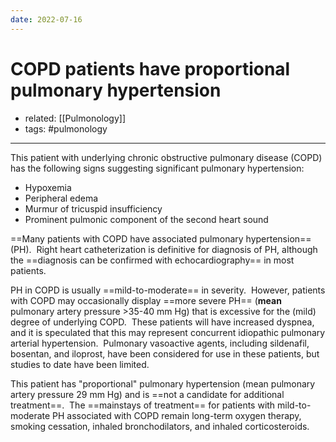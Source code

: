 ```yaml
---
date: 2022-07-16
---
```


# COPD patients have proportional pulmonary hypertension

- related: [[Pulmonology]]
- tags: #pulmonology
---

This patient with underlying chronic obstructive pulmonary disease (COPD) has the following signs suggesting significant pulmonary hypertension:

- Hypoxemia
- Peripheral edema
- Murmur of tricuspid insufficiency
- Prominent pulmonic component of the second heart sound

==Many patients with COPD have associated pulmonary hypertension== (PH).  Right heart catheterization is definitive for diagnosis of PH, although the ==diagnosis can be confirmed with echocardiography== in most patients.

PH in COPD is usually ==mild-to-moderate== in severity.  However, patients with COPD may occasionally display ==more severe PH== (**mean** pulmonary artery pressure >35-40 mm Hg) that is excessive for the (mild) degree of underlying COPD.  These patients will have increased dyspnea, and it is speculated that this may represent concurrent idiopathic pulmonary arterial hypertension.  Pulmonary vasoactive agents, including sildenafil, bosentan, and iloprost, have been considered for use in these patients, but studies to date have been limited.

This patient has "proportional" pulmonary hypertension (mean pulmonary artery pressure 29 mm Hg) and is ==not a candidate for additional treatment==.  The ==mainstays of treatment== for patients with mild-to-moderate PH associated with COPD remain long-term oxygen therapy, smoking cessation, inhaled bronchodilators, and inhaled corticosteroids.
